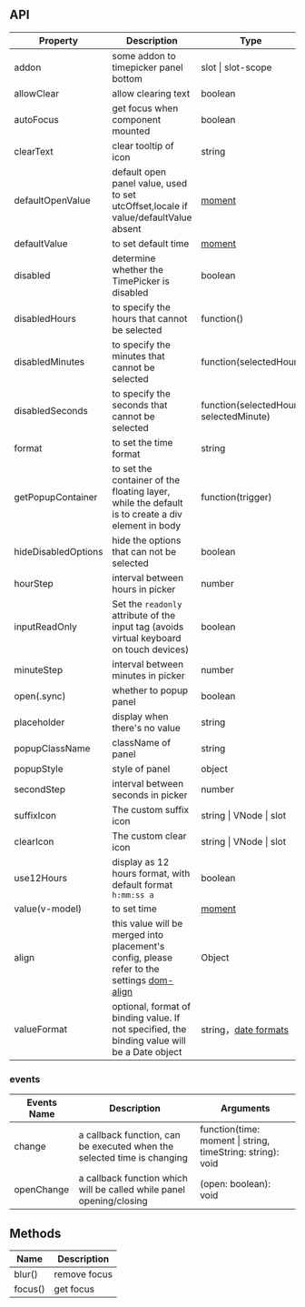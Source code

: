 ## API

| Property | Description | Type | Default | Version |
| --- | --- | --- | --- | --- |
| addon | some addon to timepicker panel bottom | slot \| slot-scope | - |  |
| allowClear | allow clearing text | boolean | true |  |
| autoFocus | get focus when component mounted | boolean | false |  |
| clearText | clear tooltip of icon | string | clear |  |
| defaultOpenValue | default open panel value, used to set utcOffset,locale if value/defaultValue absent | [moment](http://momentjs.com/) | moment() |  |
| defaultValue | to set default time | [moment](http://momentjs.com/) | - |  |
| disabled | determine whether the TimePicker is disabled | boolean | false |  |
| disabledHours | to specify the hours that cannot be selected | function() | - |  |
| disabledMinutes | to specify the minutes that cannot be selected | function(selectedHour) | - |  |
| disabledSeconds | to specify the seconds that cannot be selected | function(selectedHour, selectedMinute) | - |  |
| format | to set the time format | string | "HH:mm:ss" |  |
| getPopupContainer | to set the container of the floating layer, while the default is to create a div element in body | function(trigger) | - |  |
| hideDisabledOptions | hide the options that can not be selected | boolean | false |  |
| hourStep | interval between hours in picker | number | 1 |  |
| inputReadOnly | Set the `readonly` attribute of the input tag (avoids virtual keyboard on touch devices) | boolean | false |  |
| minuteStep | interval between minutes in picker | number | 1 |  |
| open(.sync) | whether to popup panel | boolean | false |  |
| placeholder | display when there's no value | string | "Select a time" |  |
| popupClassName | className of panel | string | '' |  |
| popupStyle | style of panel | object | - |  |
| secondStep | interval between seconds in picker | number | 1 |  |
| suffixIcon | The custom suffix icon | string \| VNode \| slot | - |  |
| clearIcon | The custom clear icon | string \| VNode \| slot | - | 1.5.0 |
| use12Hours | display as 12 hours format, with default format `h:mm:ss a` | boolean | false |  |
| value(v-model) | to set time | [moment](http://momentjs.com/) | - |  |
| align | this value will be merged into placement's config, please refer to the settings [dom-align](https://github.com/yiminghe/dom-align) | Object | - | 1.5.4 |
| valueFormat | optional, format of binding value. If not specified, the binding value will be a Date object | string，[date formats](https://momentjs.com/docs/#/displaying/format/) | - | 1.5.4 |

### events

| Events Name | Description | Arguments |
| --- | --- | --- |
| change | a callback function, can be executed when the selected time is changing | function(time: moment \| string, timeString: string): void |
| openChange | a callback function which will be called while panel opening/closing | (open: boolean): void |

## Methods

| Name    | Description  |
| ------- | ------------ |
| blur()  | remove focus |
| focus() | get focus    |
